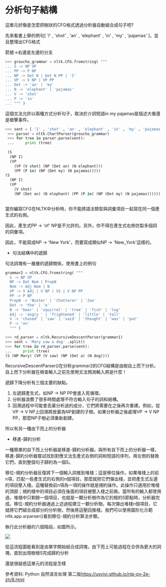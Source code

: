 分析句子結構
==
這單元好像是怎麼把樹狀的CFG格式透過分析器自動組合成句子吧?

先來看書上舉的例句[ 'I' , 'shot' , 'an' , 'elephant' , 'in' , 'my' , 'pajamas' ]，並且整理出CFG格式

箭號->右邊是左邊的分支
```python
>>> groucho_grammar = nltk.CFG.fromstring( """ 
... S -> NP VP 
... PP -> P NP 
... NP -> Det N | Det N PP | 'I' 
... VP -> V NP | VP PP 
... Det -> 'an' | 'my' 
... N -> 'elephant' | 'pajamas' 
... V -> 'shot' 
... P -> 'in' 
... """ )
```

這個文法允許以兩種方式分析句子，取決於介詞短語in my pajamas是描述大像還是槍擊事件。
```python
>>> sent = [ 'I' , 'shot' , 'an' , 'elephant' , 'in' , 'my' , 'pajamas' ]
 >>> parser = nltk.ChartParser(groucho_grammar)
 >>> for tree in parser.parse(sent):
 ...     print (tree)
 
 (S 
  (NP I) 
  (VP 
    (VP (V shot) (NP (Det an) (N elephant))) 
    (PP (P in) (NP (Det my) (N pajamas))))) 
(S 
  (NP I) 
  (VP 
    (V shot) 
    (NP (Det an) (N elephant) (PP (P in) (NP (Det my) (N pajamas))))))
    
```

當你編寫CFG在NLTK中分析時，你不能將語法類型與詞彙項目一起寫在同一個產生式的右側。

因此，產生式PP -> 'of' NP是不允許的。另外，你不得在產生式右側仿製多個詞的詞彙項。

因此，不能寫成NP -> 'New York'，而要寫成類似NP -> 'New_York'這樣的。

- 句法結構中的遞歸

句法詞塊有一層層的遞歸關係，使用書上的例句
```python
grammar2 = nltk.CFG.fromstring( """ 
  S -> NP VP 
  NP -> Det Nom | PropN 
  Nom -> Adj Nom | N 
  VP -> V Adj | V NP | VS | V NP PP 
  PP -> P NP 
  PropN -> 'Buster' | 'Chatterer' | 'Joe' 
  Det -> 'the' | 'a' 
  N -> 'bear' | 'squirrel' | 'tree' | 'fish' | 'log' 
  Adj -> 'angry ' | 'frightened' | 'little' | 'tall' 
  V -> 'chased' | 'saw' | 'said' | 'thought' | 'was' | 'put' 
  P -> 'on' 
  """ )
```

```python
>>> rd_parser = nltk.RecursiveDescentParser(grammar1)
>>> sent = 'Mary saw a dog' .split()
>>> for tree in rd_parser.parse(sent):
...     print (tree)
(S (NP Mary) (VP (V saw) (NP (Det a) (N dog))))
```
RecursiveDescentParser()在分析grammar2的CFG結構是由樹自上而下分析。自上而下分析器在檢查輸入之前先使用文法預測輸入將是什麼！

遞歸下降分析有三個主要的缺點。

1. 左遞歸產生式，如NP -> NP PP會進入死循環。
2. 分析器浪費了很多時間處理不符合輸入句子的詞和結構。
3. 回溯過程中可能會丟棄分析過的成分，它們將需要在之後再次重建。例如，從VP -> V NP上回溯將放棄為NP創建的子樹。如果分析器之後處理VP -> V NP PP，那麼NP子樹必須重新創建。

所以有另一種由下而上的分析器

- 移進-歸約分析

一種簡單的自下而上分析器是移進-歸約分析器。與所有自下而上的分析器一樣，移進-歸約分析器嘗試找到對應文法生產式右側的詞和短語的序列，用左側的替換它們，直到整個句子歸約為一個S。

移位-規約分析器反復將下一個輸入詞推到堆棧；這是移位操作。如果堆棧上的前n項，匹配一些產生式的右側的n個項目，那麼就把它們彈出棧，並把產生式左邊的項目壓入棧。這種替換前n項為一項的操作就是規約操作。此操作只適用於堆棧的頂部；規約棧中的項目必須在後面的項目被壓入棧之前做。當所有的輸入都使用過，堆棧中只剩餘一個項目，也就是一顆分析樹作為它的根的S節點時，分析器完成。移位-規約分析器通過上述過程建立一顆分析樹。每次彈出堆棧n個項目，它就將它們組合成部分的分析樹，然後將這壓回推棧。我們可以使用圖形化示範nltk.app.srparser()看到移位-規約分析算法步驟。

執行此分析器的六個階段，如圖所示。

![](https://usyiyi.github.io/nlp-py-2e-zh/Images/56cee123595482cf3edaef089cb9a6a7.jpg)

從這流程圖能看到是由單字開始組合成詞塊，由下而上可能過程在合併為更大的詞塊，直到出現樹根S完成歸約分析


還是很疑惑這單元的流程是怎樣

參考資料:
Python 自然语言处理 第二版<https://usyiyi.github.io/nlp-py-2e-zh/8.html>
